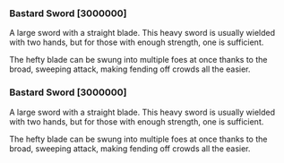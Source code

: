 ### Bastard Sword [3000000]

A large sword with a straight blade. This heavy sword is usually wielded with two hands, but for those with enough strength, one is sufficient.

The hefty blade can be swung into multiple foes at once thanks to the broad, sweeping attack, making fending off crowds all the easier.### Bastard Sword [3000000]

A large sword with a straight blade. This heavy sword is usually wielded with two hands, but for those with enough strength, one is sufficient.

The hefty blade can be swung into multiple foes at once thanks to the broad, sweeping attack, making fending off crowds all the easier.